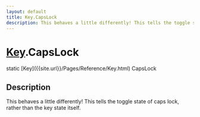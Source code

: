 ```yaml
---
layout: default
title: Key.CapsLock
description: This behaves a little differently! This tells the toggle state of caps lock, rather than the key state itself.
---
```

# [Key]({{site.url}}/Pages/Reference/Key.html).CapsLock

<div class='signature' markdown='1'>
static [Key]({{site.url}}/Pages/Reference/Key.html) CapsLock
</div>

## Description
This behaves a little differently! This tells the toggle
state of caps lock, rather than the key state itself.

